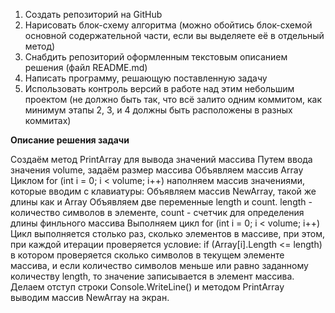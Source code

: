 1. Создать репозиторий на GitHub
2. Нарисовать блок-схему алгоритма (можно обойтись блок-схемой основной содержательной части, если вы выделяете её в отдельный метод)
3. Снабдить репозиторий оформленным текстовым описанием решения (файл README.md)
4. Написать программу, решающую поставленную задачу
5. Использовать контроль версий в работе над этим небольшим проектом (не должно быть так, что всё залито одним коммитом, как минимум этапы 2, 3, и 4 должны быть расположены в разных коммитах)

**Описание решения задачи**

Создаём метод PrintArray для вывода значений массива
Путем ввода значения volume, задаём размер массива
Объявляем массив Array
Циклом for (int i = 0; i < volume; i++) наполняем массив значениями, которые вводим с клавиатуры:
Объявляем массив NewArray, такой же длины как и Array
Объявляем две переменные length и count. length - количество символов в элементе, count - счетчик для определения длины финльного массива
Выполняем цикл for (int i = 0; i < volume; i++) Цикл выполняется столько раз, сколько элементов в массиве, при этом, при каждой итерации проверяется условие: if (Array[i].Length <= length) в котором проверяется сколько символов в текущем элементе массива, и если количество символов меньше или равно заданному количеству length, то значение записывается в элемент массива.
Делаем отступ строки Console.WriteLine() и методом PrintArray выводим массив NewArray на экран.